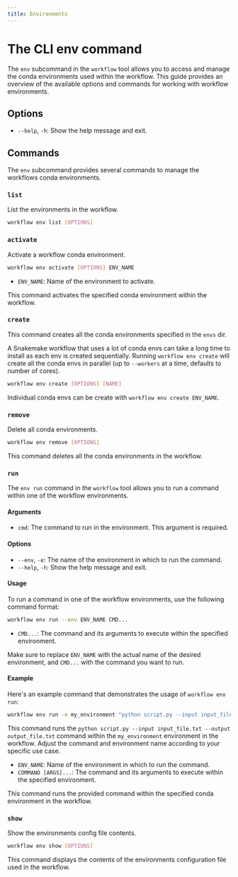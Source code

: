 ```yaml
---
title: Environments
---
```


# The CLI env command 

The `env` subcommand in the `workflow` tool allows you to access and manage the conda environments used within the workflow. This guide provides an overview of the available options and commands for working with workflow environments.

## Options

- `--help`, `-h`: Show the help message and exit.

## Commands

The `env` subcommand provides several commands to manage the workflows conda environments.

### `list`

List the environments in the workflow.

```bash
workflow env list [OPTIONS]
```

### `activate`

Activate a workflow conda environment.

```bash
workflow env activate [OPTIONS] ENV_NAME
```

- `ENV_NAME`: Name of the environment to activate.

This command activates the specified conda environment within the workflow.

### `create`

This command creates all the conda environments specified in the `envs` dir.

A Snakemake workflow that uses a lot of conda envs can take a long time to install as each env is created sequentially. Running `workflow env create` will create all the conda envs in parallel (up to `--workers` at a time, defaults to number of cores).

```bash
workflow env create [OPTIONS] [NAME]
```

Individual conda envs can be create with `workflow env create ENV_NAME`.


### `remove`

Delete all conda environments.

```bash
workflow env remove [OPTIONS]
```

This command deletes all the conda environments in the workflow.

### `run`

The `env run` command in the `workflow` tool allows you to run a command within one of the workflow environments.

#### Arguments

- `cmd`: The command to run in the environment. This argument is required.

#### Options

- `--env`, `-e`: The name of the environment in which to run the command.
- `--help`, `-h`: Show the help message and exit.

#### Usage

To run a command in one of the workflow environments, use the following command format:

```bash
workflow env run --env ENV_NAME CMD...
```

- `CMD...`: The command and its arguments to execute within the specified environment.

Make sure to replace `ENV_NAME` with the actual name of the desired environment, and `CMD...` with the command you want to run.

#### Example

Here's an example command that demonstrates the usage of `workflow env run`:

```bash
workflow env run -e my_environment "python script.py --input input_file.txt --output output_file.txt"
```

This command runs the `python script.py --input input_file.txt --output output_file.txt` command within the `my_environment` environment in the workflow. Adjust the command and environment name according to your specific use case.


- `ENV_NAME`: Name of the environment in which to run the command.
- `COMMAND [ARGS]...`: The command and its arguments to execute within the specified environment.

This command runs the provided command within the specified conda environment in the workflow.

### `show`

Show the environments config file contents.

```bash
workflow env show [OPTIONS]
```

This command displays the contents of the environments configuration file used in the workflow.
